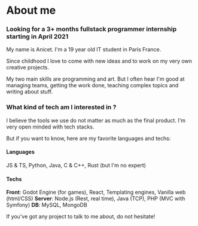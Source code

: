 # About me
### Looking for a 3+ months fullstack programmer internship starting in April 2021

My name is Anicet. I'm a 19 year old IT student in Paris France.

Since childhood I love to come with new ideas and to work on my very own creative projects.

My two main skills are programming and art. But I often hear I'm good at managing teams,
getting the work done, teaching complex topics and writing about stuff.

### What kind of tech am I interested in ?

I believe the tools we use do not matter as much as the final product.
I'm very open minded with tech stacks.

But if you want to know, here are my favorite languages and techs:
#### Languages
  JS & TS, Python, Java, C & C++, Rust (but I'm no expert)
#### Techs
**Front**: Godot Engine (for games), React, Templating engines, Vanilla web (html/CSS)
**Server**: Node.js (Rest, real time), Java (TCP), PHP (MVC with Symfony)
**DB**: MySQL, MongoDB

If you've got any project to talk to me about, do not hesitate!
